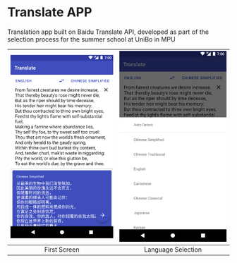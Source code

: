 # Translate APP

Translation app built on Baidu Translate API, developed as part of the selection process for the summer school at UniBo in MPU

| ![](art/screenshot.webp?raw=true)   |  ![](art/screenshot-2.webp?raw=true)    |
| :--: | :--: |
| First Screen | Language Selection |
